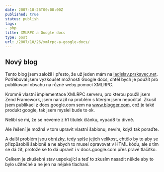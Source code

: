 ```yaml
---
date: 2007-10-26T00:00:00Z
published: true
status: publish
tags:
- php
title: XMLRPC a Google docs
type: post
url: /2007/10/26/xmlrpc-a-google-docs/
---
```


<h2>Nový blog</h2>
Tento blog jsem založil i přesto, že už jeden mám na <a HREF="http://ladislav.prskavec.net">ladislav.prskavec.net</a>. Potřeboval jsem vyzkoušet možnosti Google docs, chtěl bych je použít pro publikovaní obsahu na různé weby pomocí XMLRPC.

Kromně vlastní implementace XMLRPC serveru, pro kterou použil jsem Zend Framework, jsem narazil na problém s kterým jsem nepočítal. Zkusil jsem publikaci z docs.google.com sem na www.blogger.com, což je také produkt google, tak jsem myslel bude to ok.

Nelíbí se mi, že se neveme z h1 titulek článku, vypad8 to divně.

Ale řešení je možná v tom upravit vlastní šablonu, nevím, když tak poraďte.

A další problém jsou obrázky, tedy spíše jejich velikost, chtělo by to aby se přizpůsobili šabloně a ne abych to musel opravovat v HTML kódu, ale s tím se dá žít, protože se to dá upravit i v docs.google.com přes pravé tlačítko.

Celkem je zkušební stav uspokující a teď to zkusím nasadit někde aby to bylo užitečné a ne jen na nějaké tlachaní.
